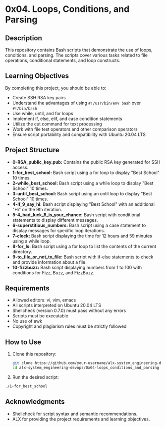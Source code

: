 # 0x04. Loops, Conditions, and Parsing

## Description
This repository contains Bash scripts that demonstrate the use of loops, conditions, and parsing. The scripts cover various tasks related to file operations, conditional statements, and loop constructs.

## Learning Objectives
By completing this project, you should be able to:

- Create SSH RSA key pairs
- Understand the advantages of using `#!/usr/bin/env bash` over `#!/bin/bash`
- Use while, until, and for loops
- Implement if, else, elif, and case condition statements
- Utilize the cut command for text processing
- Work with file test operators and other comparison operators
- Ensure script portability and compatibility with Ubuntu 20.04 LTS

## Project Structure

- **0-RSA_public_key.pub:** Contains the public RSA key generated for SSH access.
- **1-for_best_school:** Bash script using a for loop to display "Best School" 10 times.
- **2-while_best_school:** Bash script using a while loop to display "Best School" 10 times.
- **3-until_best_school:** Bash script using an until loop to display "Best School" 10 times.
- **4-if_9_say_hi:** Bash script displaying "Best School" with an additional "Hi" on the 9th iteration.
- **5-4_bad_luck_8_is_your_chance:** Bash script with conditional statements to display different messages.
- **6-superstitious_numbers:** Bash script using a case statement to display messages for specific loop iterations.
- **7-clock:** Bash script displaying the time for 12 hours and 59 minutes using a while loop.
- **8-for_ls:** Bash script using a for loop to list the contents of the current directory.
- **9-to_file_or_not_to_file:** Bash script with if-else statements to check and provide information about a file.
- **10-fizzbuzz:** Bash script displaying numbers from 1 to 100 with conditions for Fizz, Buzz, and FizzBuzz.

## Requirements
- Allowed editors: vi, vim, emacs
- All scripts interpreted on Ubuntu 20.04 LTS
- Shellcheck (version 0.7.0) must pass without any errors
- Scripts must be executable
- No use of awk
- Copyright and plagiarism rules must be strictly followed

## How to Use
1. Clone this repository:
   ```bash
   git clone https://github.com/your-username/alx-system_engineering-devops.git
   cd alx-system_engineering-devops/0x04-loops_conditions_and_parsing
   ```
2. Run the desired script:
      
```bash
./1-for_best_school
```

## Acknowledgments

* Shellcheck for script syntax and semantic recommendations.
* ALX for providing the project requirements and learning objectives.
